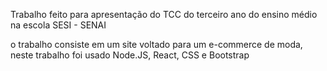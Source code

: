 Trabalho feito para apresentação do TCC do terceiro ano do ensino médio na escola SESI - SENAI

o trabalho consiste em um site voltado para um e-commerce de moda, neste trabalho foi usado Node.JS, React, CSS e Bootstrap
